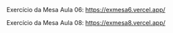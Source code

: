 Exercício da Mesa Aula 06: https://exmesa6.vercel.app/


Exercício da Mesa Aula 08: https://exmesa8.vercel.app/
